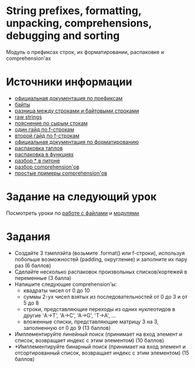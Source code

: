 # String prefixes, formatting, unpacking, comprehensions, debugging and sorting
Модуль о префиксах строк, их форматировании, распаковке и comprehension'ах


# Источники информации
* [официальная документация по префиксам](https://docs.python.org/3/reference/lexical_analysis.html#strings)
* [байты](https://docs.python.org/3/library/stdtypes.html#bytes)
* [разница между строками и байтовыми строками](https://stackoverflow.com/questions/6224052/what-is-the-difference-between-a-string-and-a-byte-string/31322359)
* [raw strings](https://www.journaldev.com/23598/python-raw-string)
* [пояснение по сырым стокам](https://stackoverflow.com/questions/2081640/what-exactly-do-u-and-r-string-flags-do-and-what-are-raw-string-literals)
* [один гайд по f-строкам](http://zetcode.com/python/fstring/)
* [второй гайд по f-строкам](https://realpython.com/python-f-strings)
* [официальная документация по форматированию](https://docs.python.org/3/library/string.html#formatspec)
* [распаковка таплов](https://www.geeksforgeeks.org/unpacking-a-tuple-in-python/)
* [распаковка в функциях](https://www.geeksforgeeks.org/packing-and-unpacking-arguments-in-python/)
* [разбор * в питоне](https://medium.com/understand-the-python/understanding-the-asterisk-of-python-8b9daaa4a558)
* [разбор comprehension'ов](https://towardsdatascience.com/python-basics-list-comprehensions-631278f22c40)
* [простые примеры comprehension'ов](https://www.geeksforgeeks.org/comprehensions-in-python/)


# Задание на следующий урок
Посмотреть уроки по [работе с файлами](https://stepik.org/lesson/3363/step/1?unit=1135)
и [модулями](https://stepik.org/lesson/3377/step/1?unit=960)


# Задания
* Создайте 3 тэмплэйта (возьмите .format() или f-строки), используя
побольше возможностей (padding, округление)  и заполните их пару раз
(6 баллов)
* Сделайте несколько распаковок произвольных списков/кортежей в переменные
(3 балла)
* Напишите следующие comprehension'ы:
    * квадраты чисел от 0 до 10
    * суммы 2-ух чисел взятых из последовательностей от 0 до 3 и от 5 до 8
    * строки, представляющие переходы из одних нуклеотидов в другие 'A->T', 'A->C',  'A->G', 'T->A', ...
    * вложенные списки, представляющие матрицу 3 на 3, заполненную от 0 до 9
(13 баллов)
* Имплементируйте линейный поиск (принимает на вход элемент и список,
возвращает индекс с этим элементом)
(10 баллов)
* *Имплементируйте бинарный поиск (принимает на вход элемент и
отсортированный список, возвращает индекс с этим элементом)
(15 баллов)
